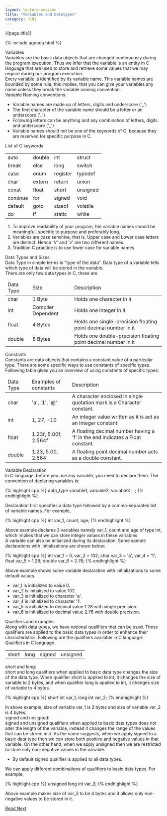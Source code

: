 ```yaml
---
layout: lecture-session
title: "Variables and Datatypes"
category: c101
---
```

<div class="lecture-title">
	{{page.title}}
</div>

{% include agenda.html %}

<section>
	<div id="variables" class="section-title">
		Variables
	</div>
	<div class="para">
		<emphasis class="highlight">Variables</emphasis> are the basic data objects that are changed continuously during the program execution. Thus we infer that the variable is an entity in C language that are used to store and retrieve some values that we may require during our program execution.
	</div>
	<div class="para">
		Every variable is identified by its variable name. This variable names are bounded by some rule, this implies, that you can give your variables any name unless they break the variable naming convention.
	</div>
	<div class="para">
		<emphasis class="bold">Variable Naming conventions:</emphasis>
		<ul>
			<li>Variable names are made up of letters, digits and underscore ('_')</li>
			<li>The first character of the variable name should be a letter or an underscore ('_')</li>
			<li>Following letters can be anything and any combination of letters, digits and underscore ('_')</li>
			<li>Variable names should not be one of the keywords of C, because they are reserved for specific purpose in C.</li>
		</ul>
	</div>
	<div class="note-box">
		<div class="para centered">
			<emphasis class="bold">List of C keywords</emphasis>
		</div>
		<table class="table centered">
			<tr>
				<td>auto</td>
				<td>double</td>
				<td>int</td>
				<td>struct</td>
			</tr>
			<tr>
				<td>break</td>
				<td>else</td>
				<td>long</td>
				<td>switch</td>
			</tr>
			<tr>
				<td>case</td>
				<td>enum</td>
				<td>register</td>
				<td>typedef</td>
			</tr>
			<tr>
				<td>char</td>
				<td>extern</td>
				<td>return</td>
				<td>union</td>
			</tr>
			<tr>
				<td>const</td>
				<td>float</td>
				<td>short</td>
				<td>unsigned</td>
			</tr>
			<tr>
				<td>continue</td>
				<td>for</td>
				<td>signed</td>
				<td>void</td>
			</tr>
			<tr>
				<td>default</td>
				<td>goto</td>
				<td>sizeof</td>
				<td>volatile</td>
			</tr>
			<tr>
				<td>do</td>
				<td>if</td>
				<td>static</td>
				<td>while</td>
			</tr>
		</table>
	</div>

<div class="tip-box">
	<ol>
		<li>
			To improve readability of your program, the variable names should be meaningful, specific to purpose and preferably long.
		</li>
		<li>
			Variables are case sensitive, that is, Upper case and Lower case letters are distinct. Hence 'V' and 'v' are two different names.
		</li>
		<li>
			Tradition C practice is to use lower case for variable names.
		</li>
	</ol>
</div>
</section>

<section>
	<div id="data-types" class="section-title">
		Data Types and Sizes
	</div>
	<div class="para">
		<emphasis class="highlight">Data Type</emphasis> in simple terms is "type of the data". Data type of a variable tells which type of data will be stored in the variable.
	</div>
	<div class="para">
		There are only few data types in C, these are
	</div>
	<table class="table">
		<thead>
			<td>Data Type</td>
			<td>Size</td>
			<td>Description</td>
		</thead>
		<tr>
			<td>char</td>
			<td>1 Byte</td>
			<td>Holds one character in it</td>
		</tr>
		<tr>
			<td>int</td>
			<td>Compiler Dependent</td>
			<td>Holds one integer in it</td>
		</tr>
		<tr>
			<td>float</td>
			<td>4 Bytes</td>
			<td>Holds one single-precision floating point decimal number in it</td>
		</tr>
		<tr>
			<td>double</td>
			<td>8 Bytes</td>
			<td>Holds one double-precision floating point decimal number in it</td>
		</tr>
	</table>
</section>

<section>
	<div id="constants" class="section-title">
		Constants
	</div>
	<div class="para">
		<emphasis class="highlight">Constants</emphasis> are data objects that contains a constant value of a particular type. There are some specific ways to use constants of specific types. Following table gives you an overview of using constants of specific types:
	</div>
	<table class="table">
		<thead>
			<td>Data Type</td>
			<td>Examples of constants</td>
			<td>Description</td>
		</thead>
		<tr>
			<td>char</td>
			<td>'a', '1', '@'</td>
			<td>A character enclosed in single quotation mark is a Character constant.</td>
		</tr>
		<tr>
			<td>int</td>
			<td>1, 27, -10</td>
			<td>An integer value written as it is act as an Integer constant.</td>
		</tr>
		<tr>
			<td>float</td>
			<td>1.23f, 5.00f, 2.564f</td>
			<td>A floating decimal number having a 'f' in the end indicates a Float constant.</td>
		</tr>
		<tr>
			<td>double</td>
			<td>1.23, 5.00, 2.564</td>
			<td>A floating point decimal number acts as a double constant.</td>
		</tr>
	</table>
</section>

<section>
	<div id="variable-declaration" class="section-title">
		Variable Declaration
	</div>
	<div class="para">
		In C language, before you use any variable, you need to declare them. The convention of declaring variables is:
	</div>

{% highlight cpp %}
	data_type variable1, variable2, variable3 ...;
{% endhighlight %}
	
<div class="para">
	Declaration first specifies a data type followed by a comma-separated list of variable names. For example,
</div>
	
{% highlight cpp %}
	int var_1, count, age;
{% endhighlight %}

<div class="para">
	Above example declares 3 variables namely <emphasis class="code">var_1</emphasis>, <emphasis class="code">count</emphasis> and <emphasis class="code">age</emphasis> of type <emphasis class="code">int</emphasis>, which implies that we can store integer values in these variables.
</div>

<div class="para">
	A variable can also be initialized during its declaration. Some sample declarations with initializations are shown below:
</div>
	
{% highlight cpp %}
int    var_1 = 0,   var_2 = 102;
char   var_3 = 'a', var_4 = '1';
float  var_5 = 1.28;
double var_6 = 2.76;
{% endhighlight %}
	
<div class="para">
	Above example shows some variable declaration with initializations to some default values.
</div>
<ul>
	<li><emphasis class="code">var_1</emphasis> is initialized to value 0.</li>
	<li><emphasis class="code">var_2</emphasis> is initialized to value 102.</li>
	<li><emphasis class="code">var_3</emphasis> is initialized to character 'a'.</li>
	<li><emphasis class="code">var_4</emphasis> is initialized to character '1'.</li>
	<li><emphasis class="code">var_5</emphasis> is initialized to decimal value 1.28 with single precision.</li>
	<li><emphasis class="code">var_6</emphasis> is initialized to decimal value 2.76 with double precision.</li>
</ul>
</section>

<section>
	<div id="qualifiers" class="section-title">
		Qualifiers and examples
	</div>
	<div class="para">
		Along with data types, we have optional <emphasis class="highlight">qualifiers</emphasis> that can be used. These qualifiers are applied to the basic data types in order to enhance their characteristics. Following are the qualifiers available in C language:
	</div>
	<div class="para centered">
		<emphasis class="bold">
			Qualifiers in C language
		</emphasis>
		<table class="table">
			<tr>
				<td>short</td>
				<td>long</td>
				<td>signed</td>
				<td>unsigned</td>
			</tr>
		</table>
	</div>
	<div class="para">
		<emphasis class="highlight">
			short and long:
		</emphasis>
	</div>
	<div class="para">
		<emphasis class="bold">short and long</emphasis> qualifiers when applied to basic data type changes the size of the data type. When qualifier short is applied to int, it changes the size of variable to 2 bytes, and when qualifier long is applied to int, it changes size of variable to 4 bytes.
	</div>

{% highlight cpp %}
short int var_1;
long int var_2;
{% endhighlight %}

<div class="para">
	In above example, size of variable <emphasis class="code">var_1</emphasis> is 2 bytes and size of variable <emphasis class="code">var_2</emphasis> is 4 bytes.
</div>

<div class="para">
	<emphasis class="highlight">
		signed and unsigned:
	</emphasis>
</div>
<div class="para">
	<emphasis class="bold">signed and unsigned</emphasis> qualifiers when applied to basic data types does not alter the length of the variable, instead it changes the range of the values that can be stored in it. As the name suggests, when we apply <emphasis class="code">signed</emphasis> to a basic data type then we can store both positive and negative values in that variable. On the other hand, when we apply <emphasis class="code">unsigned</emphasis> then we are restricted to store only non-negative values in the variable.
</div>

<div class="note-box">
	<ul>
		<li>
			By default <emphasis class="code">signed</emphasis> qualifier is applied to all data types.
		</li>
	</ul>
</div>

<div class="tip-box">
	<div class="para">
		We can apply different combinations of qualifiers to basic data types. For example,

{% highlight cpp %}
unsigned long int var_3;
{% endhighlight %}

Above example makes size of <emphasis class="code">var_3</emphasis> to be 4 bytes and it allows only non-negative values to be stored in it.
	</div>
</div>
</section>

<section>
	<a class="button" href="{% post_url /courses/c101/2014-01-25-c101-input-output %}">Read Next</a>
</section>